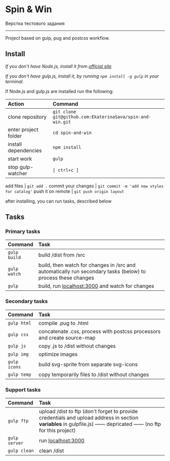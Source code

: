 # Spin & Win

Верстка тестового задания

---

Project based on gulp, pug and postcss workflow.

## Install
*If you don't have Node.js, install it from
[official site](https://nodejs.org/en/)*

*If you don't have gulp.js, install it, by running `npm install -g gulp`
in your terminal.*

If Node.js and gulp.js are installed run the following:

Action | Command
:--- | :---
clone repository | `git clone git@github.com:EkaterinaSava/spin-and-win.git`
enter project folder | `cd spin-and-win`
install dependencies | `npm install`
start work | `gulp`
stop gulp-watcher | `[ ctrl+c ]`

add files  | `git add .`
commit your changes  | `git commit -m 'add new styles for catalog'`
push it on remote | `git push origin layout`

after installing, you can run tasks, described below

## Tasks

### Primary tasks

Command | Task
:--- | :---
`gulp build` | build /dist from /src
`gulp watch` | build, then watch for changes in /src and automatically run secondary tasks (below) to process these changes
`gulp` | build, run [localhost:3000](http://localhost:3000/) and watch for changes

### Secondary tasks

Command | Task
:--- | :---
`gulp html` | compile .pug to .html
`gulp css` | concatenate .css, process with postcss processors and create source-map
`gulp js` | copy .js to /dist without changes
`gulp img` | optimize images
`gulp icons` | build svg-sprite from separate svg-icons
`gulp temp` | copy temporarily files to /dist without changes

### Support tasks

Command | Task
:--- | :---
`gulp ftp` | upload /dist to ftp (don't forget to provide credentials and upload address in section **variables** in gulpfile.js) —— depricated —— (no ftp for this project)
`gulp server` | run [localhost:3000](http://localhost:3000/)
`gulp clean` | clean /dist
